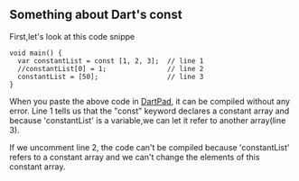 ## Something about Dart's const

First,let's look at this code snippe

```
void main() {
  var constantList = const [1, 2, 3];  // line 1
  //constantList[0] = 1;               // line 2
  constantList = [50];                 // line 3
}
```

When you paste the above code in [DartPad](https://dartpad.dev), it can be compiled without any error.
Line 1 tells us that the "const" keyword declares a constant array and because 'constantList' is a variable,we can let it refer to 
another array(line 3).

If we uncomment line 2, the code can't be compiled because 'constantList' refers to a constant array and we can't change the elements
of this constant array.
